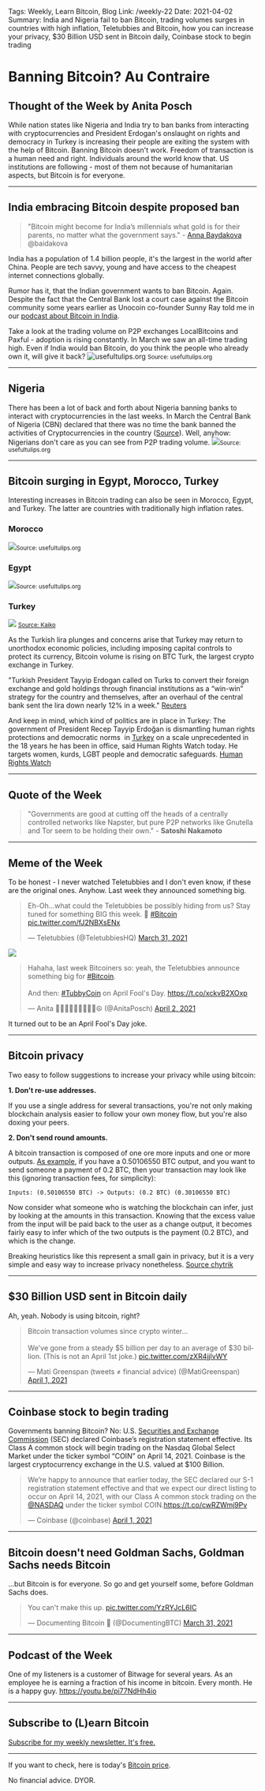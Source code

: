 Tags: Weekly, Learn Bitcoin, Blog
Link: /weekly-22
Date: 2021-04-02
Summary: India and Nigeria fail to ban Bitcoin, trading volumes surges in countries with high inflation, Teletubbies and Bitcoin, how you can increase your privacy, $30 Billion USD sent in Bitcoin daily, Coinbase stock to begin trading

# Banning Bitcoin? Au Contraire

## Thought of the Week by Anita Posch
While nation states like Nigeria and India try to ban banks from interacting with cryptocurrencies and President Erdogan's onslaught on rights and democracy in Turkey is increasing their people are exiting the system with the help of Bitcoin. Banning Bitcoin doesn't work. Freedom of transaction is a human need and right. Individuals around the world know that. US institutions are following - most of them not because of humanitarian aspects, but Bitcoin is for everyone.

--- 
<a name="Indiaban"></a>
## India embracing Bitcoin despite proposed ban

>"Bitcoin might become for India’s millennials what gold is for their parents, no matter what the government says." - [Anna Baydakova](https://www.coindesk.com/indias-millennials-embrace-bitcoin) @baidakova 

India has a population of 1.4 billion people, it's the largest in the world after China. People are tech savvy, young and have access to the cheapest internet connections globally.

Rumor has it, that the Indian government wants to ban Bitcoin. Again. Despite the fact that the Central Bank lost a court case against the Bitcoin community some years earlier as Unocoin co-founder Sunny Ray told me in our [podcast about Bitcoin in India](https://bitcoinundco.com/en/sunny-ray/).

Take a look at the trading volume on P2P exchanges LocalBitcoins and Paxful - adoption is rising constantly. In March we saw an all-time trading high. Even if India would ban Bitcoin, do you think the people who already own it, will give it back? 
![usefultulips.org](assets/_W0022-volume-india.png)
<small>Source: usefultulips.org</small>

---
## Nigeria 
There has been a lot of back and forth about Nigeria banning banks to interact with cryptocurrencies in the last weeks. In March the Central Bank of Nigeria (CBN) declared that there was no time the bank banned the activities of Cryptocurrencies in the country ([Source](https://www.withinnigeria.com/news/2021/03/20/cryptocurrency-ban-nigerians-are-free-to-use-bitcoin-says-cbn-declares/)). Well, anyhow: Nigerians don't care as you can see from P2P trading volume.
![](assets/_W0022-volume-nigeria.png)<small>Source: usefultulips.org</small>

---
## Bitcoin surging in Egypt, Morocco, Turkey
Interesting increases in Bitcoin trading can also be seen in Morocco, Egypt, and Turkey. The latter are countries with traditionally high inflation rates.

### Morocco
![](assets/_W0022-volume-morocco.png)<small>Source: usefultulips.org</small>
### Egypt
![](assets/_W0022-volume-egypt.png)<small>Source: usefultulips.org</small>
### Turkey
![](assets/_W0022-volume-turkey.png)
<small>[Source: Kaiko](https://blog.kaiko.com/the-average-bitcoin-trade-size-has-doubled-8ffa5f93fbaf)</small>

As the Turkish lira plunges and concerns arise that Turkey may return to unorthodox economic policies, including imposing capital controls to protect its currency, Bitcoin volume is rising on BTC Turk, the largest crypto exchange in Turkey. 

"Turkish President Tayyip Erdogan called on Turks to convert their foreign exchange and gold holdings through financial institutions as a “win-win” strategy for the country and themselves, after an overhaul of the central bank sent the lira down nearly 12% in a week." [Reuters](https://www.reuters.com/article/turkey-economy-gold-int-idUSKBN2BL2FH)

And keep in mind, which kind of politics are in place in Turkey: The government of President Recep Tayyip Erdoğan is dismantling human rights protections and democratic norms  in [Turkey](http://www.hrw.org/europecentral-asia/turkey) on a scale unprecedented in the 18 years he has been in office, said Human Rights Watch today. He targets women, kurds, LGBT people and democratic safeguards. [Human Rights Watch](https://www.hrw.org/news/2021/03/24/turkey-erdogans-onslaught-rights-and-democracy)

---
## Quote of the Week

> "Governments are good at cutting off the heads of a centrally controlled networks like Napster, but pure P2P networks like Gnutella and Tor seem to be holding their own." - **Satoshi Nakamoto**

---
## Meme of the Week
To be honest - I never watched Teletubbies and I don't even know, if these are the original ones. Anyhow. Last week they announced something big. 
<blockquote class="twitter-tweet"><p lang="en" dir="ltr">Eh-Oh...what could the Teletubbies be possibly hiding from us? Stay tuned for something BIG this week. 🚀 <a href="https://twitter.com/hashtag/Bitcoin?src=hash&amp;ref_src=twsrc%5Etfw">#Bitcoin</a> <a href="https://t.co/fJ2NBXsENx">pic.twitter.com/fJ2NBXsENx</a></p>&mdash; Teletubbies (@TeletubbiesHQ) <a href="https://twitter.com/TeletubbiesHQ/status/1377259542640218113?ref_src=twsrc%5Etfw">March 31, 2021</a></blockquote> <script async src="https://platform.twitter.com/widgets.js" charset="utf-8"></script>

![](assets/_W0022-teletubby.jpg)

<blockquote class="twitter-tweet"><p lang="en" dir="ltr">Hahaha, last week Bitcoiners so: yeah, the Teletubbies announce something big for <a href="https://twitter.com/hashtag/Bitcoin?src=hash&amp;ref_src=twsrc%5Etfw">#Bitcoin</a>. <br><br>And then: <a href="https://twitter.com/hashtag/TubbyCoin?src=hash&amp;ref_src=twsrc%5Etfw">#TubbyCoin</a> on April Fool&#39;s Day. <a href="https://t.co/xckvB2XOxp">https://t.co/xckvB2XOxp</a></p>&mdash; Anita ✊🏼🔑🏳️‍🌈🏊🏻🚴‍♂️☮️ (@AnitaPosch) <a href="https://twitter.com/AnitaPosch/status/1377884803077447682?ref_src=twsrc%5Etfw">April 2, 2021</a></blockquote> <script async src="https://platform.twitter.com/widgets.js" charset="utf-8"></script>

It turned out to be an April Fool's Day joke.

---
## Bitcoin privacy
Two easy to follow suggestions to increase your privacy while using bitcoin:

**1. Don't re-use addresses.**

If you use a single address for several transactions, you're not only making blockchain analysis easier to follow your own money flow, but you're also doxing your peers.

**2. Don't send round amounts.**

A bitcoin transaction is composed of one ore more inputs and one or more outputs.
[As example](https://bitcoin.stackexchange.com/questions/103260/why-is-it-recommended-to-not-send-round-number-amounts-when-making-payments-fo), if you have a 0.50106550 BTC output, and you want to send someone a payment of 0.2 BTC, then your transaction may look like this (ignoring transaction fees, for simplicity):

`Inputs: (0.50106550 BTC) -> Outputs: (0.2 BTC) (0.30106550 BTC)`

Now consider what someone who is watching the blockchain can infer, just by looking at the amounts in this transaction. Knowing that the excess value from the input will be paid back to the user as a change output, it becomes fairly easy to infer which of the two outputs is the payment (0.2 BTC), and which is the change.

Breaking heuristics like this represent a small gain in privacy, but it is a very simple and easy way to increase privacy nonetheless. [Source chytrik](https://stackexchange.com/users/12191538/chytrik)

---
## $30 Billion USD sent in Bitcoin daily
Ah, yeah. Nobody is using bitcoin, right? 
<blockquote class="twitter-tweet"><p lang="en" dir="ltr">Bitcoin transaction volumes since crypto winter...<br><br>We&#39;ve gone from a steady $5 billion per day to an average of $30 billion. (This is not an April 1st joke.) <a href="https://t.co/zXR4jjlvWY">pic.twitter.com/zXR4jjlvWY</a></p>&mdash; Mati Greenspan (tweets ≠ financial advice) (@MatiGreenspan) <a href="https://twitter.com/MatiGreenspan/status/1377587295415599104?ref_src=twsrc%5Etfw">April 1, 2021</a></blockquote> <script async src="https://platform.twitter.com/widgets.js" charset="utf-8"></script>

---
## Coinbase stock to begin trading 

Governments banning Bitcoin? No: U.S. [Securities and Exchange Commission](https://www.sec.gov/) (SEC) declared Coinbase’s registration statement effective. Its Class A common stock will begin trading on the Nasdaq Global Select Market under the ticker symbol “COIN” on April 14, 2021.
Coinbase is the largest cryptocurrency exchange in the U.S. valued at $100 Billion.
<blockquote class="twitter-tweet"><p lang="en" dir="ltr">We’re happy to announce that earlier today, the SEC declared our S-1 registration statement effective and that we expect our direct listing to occur on April 14, 2021, with our Class A common stock trading on the <a href="https://twitter.com/Nasdaq?ref_src=twsrc%5Etfw">@NASDAQ</a> under the ticker symbol COIN.<a href="https://t.co/cwRZWmj9Pv">https://t.co/cwRZWmj9Pv</a></p>&mdash; Coinbase (@coinbase) <a href="https://twitter.com/coinbase/status/1377714348991205377?ref_src=twsrc%5Etfw">April 1, 2021</a></blockquote> <script async src="https://platform.twitter.com/widgets.js" charset="utf-8"></script>

---
## Bitcoin doesn't need Goldman Sachs, Goldman Sachs needs Bitcoin
...but Bitcoin is for everyone. So go and get yourself some, before Goldman Sachs does.
<blockquote class="twitter-tweet"><p lang="en" dir="ltr">You can&#39;t make this up. <a href="https://t.co/YzRYJcL6IC">pic.twitter.com/YzRYJcL6IC</a></p>&mdash; Documenting Bitcoin 📄 (@DocumentingBTC) <a href="https://twitter.com/DocumentingBTC/status/1377248694412701696?ref_src=twsrc%5Etfw">March 31, 2021</a></blockquote> <script async src="https://platform.twitter.com/widgets.js" charset="utf-8"></script>

---
## Podcast of the Week
One of my listeners is a customer of Bitwage for several years. As an employee he is earning a fraction of his income in bitcoin. Every month. He is a happy guy.
https://youtu.be/pi77NdHh4io

---
## Subscribe to (L)earn Bitcoin

[Subscribe for my weekly newsletter. It's free.](https://anita.link/weekly)

---

If you want to check, here is today's [Bitcoin price](https://www.coingecko.com/en/coins/bitcoin).

No financial advice. DYOR.